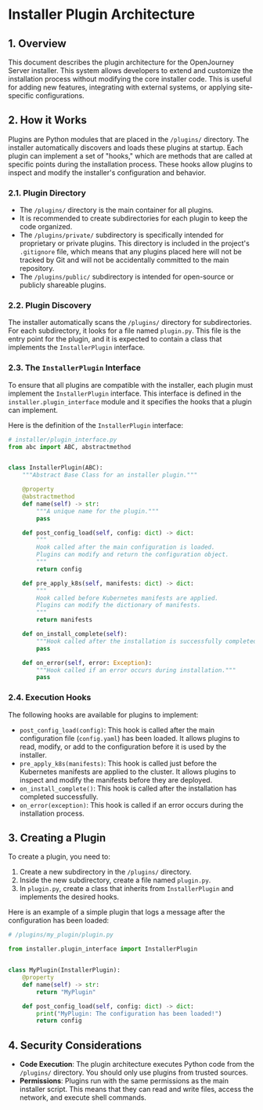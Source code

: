 # Installer Plugin Architecture

## 1. Overview

This document describes the plugin architecture for the OpenJourney Server installer. This system allows developers to
extend and customize the installation process without modifying the core installer code. This is useful for adding new
features, integrating with external systems, or applying site-specific configurations.

## 2. How it Works

Plugins are Python modules that are placed in the `/plugins/` directory. The installer automatically discovers and loads
these plugins at startup. Each plugin can implement a set of "hooks," which are methods that are called at specific
points during the installation process. These hooks allow plugins to inspect and modify the installer's configuration
and behavior.

### 2.1. Plugin Directory

- The `/plugins/` directory is the main container for all plugins.
- It is recommended to create subdirectories for each plugin to keep the code organized.
- The `/plugins/private/` subdirectory is specifically intended for proprietary or private plugins. This directory is
  included in the project's `.gitignore` file, which means that any plugins placed here will not be tracked by Git and
  will not be accidentally committed to the main repository.
- The `/plugins/public/` subdirectory is intended for open-source or publicly shareable plugins.

### 2.2. Plugin Discovery

The installer automatically scans the `/plugins/` directory for subdirectories. For each subdirectory, it looks for a
file named `plugin.py`. This file is the entry point for the plugin, and it is expected to contain a class that
implements the `InstallerPlugin` interface.

### 2.3. The `InstallerPlugin` Interface

To ensure that all plugins are compatible with the installer, each plugin must implement the `InstallerPlugin`
interface. This interface is defined in the `installer.plugin_interface` module and it specifies the hooks that a plugin
can implement.

Here is the definition of the `InstallerPlugin` interface:

```python
# installer/plugin_interface.py
from abc import ABC, abstractmethod


class InstallerPlugin(ABC):
    """Abstract Base Class for an installer plugin."""

    @property
    @abstractmethod
    def name(self) -> str:
        """A unique name for the plugin."""
        pass

    def post_config_load(self, config: dict) -> dict:
        """
        Hook called after the main configuration is loaded.
        Plugins can modify and return the configuration object.
        """
        return config

    def pre_apply_k8s(self, manifests: dict) -> dict:
        """
        Hook called before Kubernetes manifests are applied.
        Plugins can modify the dictionary of manifests.
        """
        return manifests

    def on_install_complete(self):
        """Hook called after the installation is successfully completed."""
        pass

    def on_error(self, error: Exception):
        """Hook called if an error occurs during installation."""
        pass
```

### 2.4. Execution Hooks

The following hooks are available for plugins to implement:

- `post_config_load(config)`: This hook is called after the main configuration file (`config.yaml`) has been loaded. It
  allows plugins to read, modify, or add to the configuration before it is used by the installer.
- `pre_apply_k8s(manifests)`: This hook is called just before the Kubernetes manifests are applied to the cluster. It
  allows plugins to inspect and modify the manifests before they are deployed.
- `on_install_complete()`: This hook is called after the installation has completed successfully.
- `on_error(exception)`: This hook is called if an error occurs during the installation process.

## 3. Creating a Plugin

To create a plugin, you need to:

1. Create a new subdirectory in the `/plugins/` directory.
2. Inside the new subdirectory, create a file named `plugin.py`.
3. In `plugin.py`, create a class that inherits from `InstallerPlugin` and implements the desired hooks.

Here is an example of a simple plugin that logs a message after the configuration has been loaded:

```python
# /plugins/my_plugin/plugin.py

from installer.plugin_interface import InstallerPlugin


class MyPlugin(InstallerPlugin):
    @property
    def name(self) -> str:
        return "MyPlugin"

    def post_config_load(self, config: dict) -> dict:
        print("MyPlugin: The configuration has been loaded!")
        return config
```

## 4. Security Considerations

- **Code Execution**: The plugin architecture executes Python code from the `/plugins/` directory. You should only use
  plugins from trusted sources.
- **Permissions**: Plugins run with the same permissions as the main installer script. This means that they can read and
  write files, access the network, and execute shell commands.
